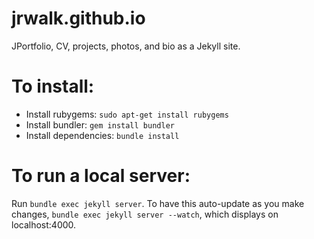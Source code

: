 # jrwalk.github.io
JPortfolio, CV, projects, photos, and bio as a Jekyll site.

# To install:
* Install rubygems: <code>sudo apt-get install rubygems</code>
* Install bundler: <code>gem install bundler</code>
* Install dependencies: <code>bundle install</code>

# To run a local server:
Run <code>bundle exec jekyll server</code>. To have this auto-update as you 
make changes, <code>bundle exec jekyll server --watch</code>, which 
displays on localhost:4000.